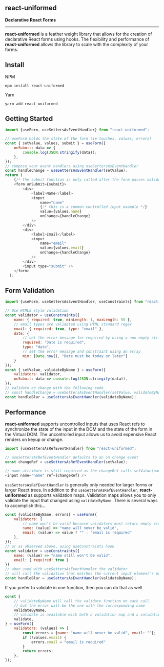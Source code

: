 ## react-uniformed
**Declarative React Forms**

----

**react-uniformed** is a feather weight library that allows for the creation of declarative React forms using hooks.  The flexibility and performance of **react-uniformed** allows the library to scale with the complexity of your forms.

## Install

NPM
```shell
npm install react-uniformed
```
Yarn
```shell
yarn add react-uniformed
```

## Getting Started
```javascript
import {useForm, useSettersAsEventHandler} from "react-uniformed";

// useForm holds the state of the form (ie touches, values, errors)
const { setValue, values, submit } = useForm({
    onSubmit: data => {
        console.log(JSON.stringify(data));
    },
});
// compose your event handlers using useSettersAsEventHandler
const handleChange = useSettersAsEventHandler(setValue);
return (
    {/* the submit function is only called after the form passes validation */}
    <form onSubmit={submit}>
        <div>
            <label>Name</label>
            <input
                name="name"
                {/* this is a common controlled input example */}
                value={values.name}
                onChange={handleChange}
            />
        </div>
        <div>
            <label>Email</label>
            <input
                name="email"
                value={values.email}
                onChange={handleChange}
            />
        </div>
        <input type="submit" />
    </form>
  );
```

## Form Validation

```javascript
import {useForm, useSettersAsEventHandler, useConstraints} from "react-uniformed";

// Use HTML5 style validation
const validator = useConstraints({
    name: { required: true, minLength: 1, maxLength: 55 },
    // email types are validated using HTML standard regex
    email: { required: true, type: "email" },
    date: {
        // set the error message for required by using a non empty string
        required: "Date is required",
        type: "date",
        // set the error message and constraint using an array
        min: [Date.now(), "Date must be today or later"]
    }
});
const { setValue, validateByName } = useForm({
    validators: validator,
    onSubmit: data => console.log(JSON.stringify(data)),
});
// validate on change with the following code
// const handleChange = useSettersAsEventHandler(setValue, validateByName);
const handleBlur = useSettersAsEventHandler(validateByName);
```

## Performance
**react-uniformed** supports uncontrolled inputs that uses React refs to synchronize the state of the input in the DOM and the state of the form in the Virtual DOM.  The uncontrolled input allows us to avoid expensive React renders on keyup or change.
```javascript
import {useSettersAsRefEventHandler} from "react-uniformed";

// useSettersAsRefEventHandler defaults to an on change event
const changeRef = useSettersAsRefEventHandler(setValue);

// name attribute is still required as the changeRef calls setValue(name, value) on change
<input name="name" ref={changeRef} />
```

`useSettersAsRefEventHandler` is generally only needed for larger forms or larger React trees. In addition to the `useSettersAsRefEventHandler`, **react-uniformed** as supports validation maps. Validation maps allows you to only validate the input that changed using `validateByName`. There is several ways to accomplish this...

```javascript
const {validateByName, errors} = useForm({
    validators: {
        // name won't be valid because validators must return empty string for valid values
        name: (value) => "name will never be valid",
        email: (value) => value ? "" : "email is required"
    },
});
// or as observed above, using useConstraints hook
const validator = useConstraints({
    name: (value) => "name still won't be valid",
    email: { required: true }
})
// when used with useSettersAsEventHandler the validator
// will call the validation that matches the current input element's name
const handleBlur = useSettersAsEventHandler(validateByName);
```
If you prefer to validate in one function, then you can do that as well
```javascript
const {
    // validateByName will call the validate function on each call
    // but the error will be the one with the corresponding name
    validateByName,
    // validate is available with both a validation map and a validation function
    validate,
} = useForm({
    validators: (values) => {
        const errors = {name: "name will never be valid", email: ""};
        if (!values.email) {
            errors.email = "email is required"
        }
        return errors;
    },
});
```
